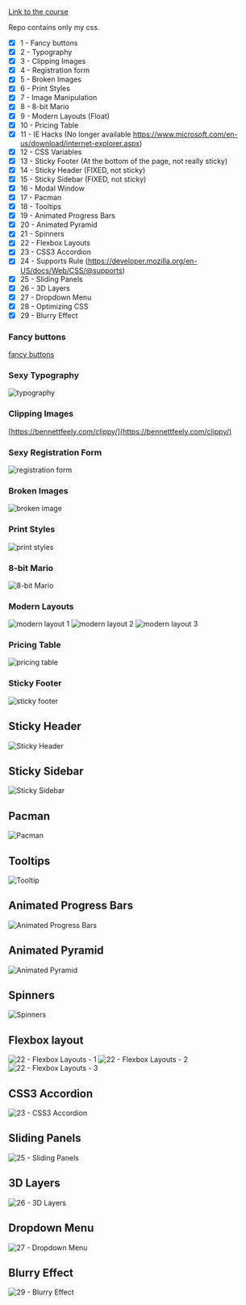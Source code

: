 [Link to the course](https://www.udemy.com/course/learn-css-brad-hussey/)

Repo contains only my css.

- [X] 1  - Fancy buttons
- [X] 2  - Typography
- [X] 3  - Clipping Images
- [X] 4  - Registration form
- [X] 5  - Broken Images
- [X] 6  - Print Styles
- [X] 7  - Image Manipulation
- [X] 8  - 8-bit Mario
- [X] 9  - Modern Layouts (Float)
- [X] 10 - Pricing Table 
- [X] 11 - IE Hacks (No longer available https://www.microsoft.com/en-us/download/internet-explorer.aspx)
- [X] 12 - CSS Variables
- [X] 13 - Sticky Footer (At the bottom of the page, not really sticky)
- [X] 14 - Sticky Header (FIXED, not sticky) 
- [X] 15 - Sticky Sidebar (FIXED, not sticky)
- [X] 16 - Modal Window
- [X] 17 - Pacman
- [X] 18 - Tooltips
- [X] 19 - Animated Progress Bars
- [X] 20 - Animated Pyramid
- [x] 21 - Spinners
- [X] 22 - Flexbox Layouts
- [X] 23 - CSS3 Accordion
- [X] 24 - Supports Rule (https://developer.mozilla.org/en-US/docs/Web/CSS/@supports)
- [X] 25 - Sliding Panels
- [X] 26 - 3D Layers
- [X] 27 - Dropdown Menu
- [x] 28 - Optimizing CSS
- [X] 29 - Blurry Effect

### Fancy buttons
[fancy buttons](./1%20-%20Fancy%20Buttons/Screen%20Recording%202023-04-12%20at%2009.44.26.mov)

### Sexy Typography
![typography](./2%20-%20Sexy%20Typography/Screenshot%202023-04-12%20at%2009.43.49.png)

### Clipping Images
[https://bennettfeely.com/clippy/](https://bennettfeely.com/clippy/)

### Sexy Registration Form
![registration form](./4%20-%20Sexy%20Registration%20Form/Screenshot%202023-04-13%20at%2019.33.03.png)

### Broken Images
![broken image](./5%20-%20Useful%20Broken%20Images/Screenshot%202023-04-13%20at%2020.14.05.png)

### Print Styles
![print styles](./6%20-%20Print%20Styles/Screenshot%202023-04-13%20at%2020.25.50.png)

### 8-bit Mario
![8-bit Mario](./8%20-%208-bit%20Mario/Screenshot%202023-04-14%20at%2009.31.32.png)

### Modern Layouts
![modern layout 1](./9%20-%20Modern%20Layouts/Screenshot%202023-04-14%20at%2015.08.51.png)
![modern layout 2](./9%20-%20Modern%20Layouts/Screenshot%202023-04-14%20at%2015.08.58.png)
![modern layout 3](./9%20-%20Modern%20Layouts/Screenshot%202023-04-14%20at%2015.09.08.png)

### Pricing Table
![pricing table](./10%20-%20Pricing%20Table/Screenshot%202023-04-14%20at%2016.12.40.png)

### Sticky Footer
![sticky footer](./13%20-%20Sticky%20Footer/Screenshot%202023-04-14%20at%2016.54.00.png)

## Sticky Header
![Sticky Header](./14%20-%20Sticky%20Header/Screenshot%202023-04-14%20at%2017.05.21.png)

## Sticky Sidebar
![Sticky Sidebar](./15%20-%20Sticky%20Sidebar/Screenshot%202023-04-14%20at%2017.20.47.png)

## Pacman
![Pacman](./17%20-%20Pacman/Screenshot%202023-04-14%20at%2022.29.16.png)

## Tooltips
![Tooltip](./18%20-%20Tooltips/Screenshot%202023-04-14%20at%2022.35.45.png)

## Animated Progress Bars
![Animated Progress Bars](./19%20-%20Animated%20Progress%20Bars/Screenshot%202023-04-14%20at%2022.41.11.png)

## Animated Pyramid
![Animated Pyramid](./20%20-%20Animated%20Pyramid/Screenshot%202023-04-14%20at%2022.43.52.png)

## Spinners
![Spinners](./21%20-%20Spinners/Screenshot%202023-04-14%20at%2022.56.05.png)

## Flexbox layout
![22 - Flexbox Layouts - 1](./22%20-%20Flexbox%20Layouts/Screenshot%202023-04-14%20at%2023.01.29.png)
![22 - Flexbox Layouts - 2](./22%20-%20Flexbox%20Layouts/Screenshot%202023-04-14%20at%2023.01.43.png)
![22 - Flexbox Layouts - 3](./22%20-%20Flexbox%20Layouts/Screenshot%202023-04-14%20at%2023.01.54.png)

## CSS3 Accordion
![23 - CSS3 Accordion](./23%20-%20CSS3%20Accordion/Screenshot%202023-04-14%20at%2023.09.25.png)

## Sliding Panels
![25 - Sliding Panels](./25%20-%20Sliding%20Panels/Screenshot%202023-04-14%20at%2023.15.10.png)

## 3D Layers
![26 - 3D Layers](./26%20-%203D%20Layers/Screenshot%202023-04-14%20at%2023.19.55.png)

## Dropdown Menu
![27 - Dropdown Menu](./27%20-%20Dropdown%20Menu/Screenshot%202023-04-14%20at%2023.22.59.png)

## Blurry Effect
![29 - Blurry Effect](./29%20-%20Blurry%20Effect/Screenshot%202023-04-14%20at%2023.27.44.png)